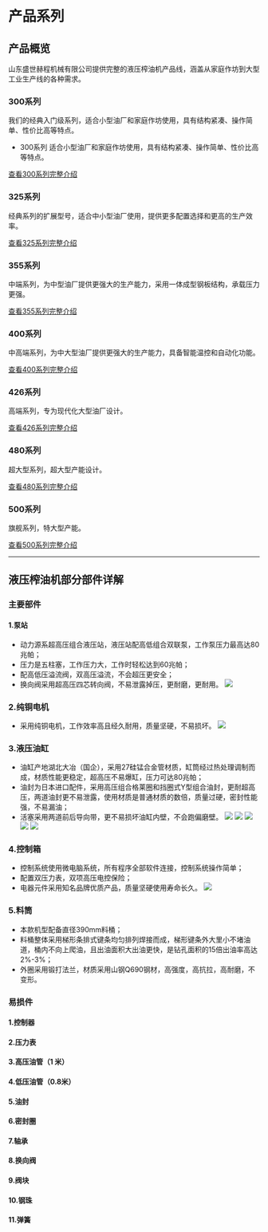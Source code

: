 # 产品系列

## 产品概览

山东盛世赫程机械有限公司提供完整的液压榨油机产品线，涵盖从家庭作坊到大型工业生产线的各种需求。

### 300系列
我们的经典入门级系列，适合小型油厂和家庭作坊使用，具有结构紧凑、操作简单、性价比高等特点。

- 300系列
  适合小型油厂和家庭作坊使用，具有结构紧凑、操作简单、性价比高等特点。

[查看300系列完整介绍](/zh/products/300)

### 325系列
经典系列的扩展型号，适合中小型油厂使用，提供更多配置选择和更高的生产效率。

[查看325系列完整介绍](/zh/products/325)

### 355系列
中端系列，为中型油厂提供更强大的生产能力，采用一体成型钢板结构，承载压力更强。

[查看355系列完整介绍](/zh/products/355)

### 400系列
中高端系列，为中大型油厂提供更强大的生产能力，具备智能温控和自动化功能。

[查看400系列完整介绍](/zh/products/400)

### 426系列
高端系列，专为现代化大型油厂设计。

[查看426系列完整介绍](/zh/products/426)

### 480系列
超大型系列，超大型产能设计。

[查看480系列完整介绍](/zh/products/480)

### 500系列
旗舰系列，特大型产能。

[查看500系列完整介绍](/zh/products/500)

---

## 液压榨油机部分部件详解

### 主要部件
#### 1.泵站
+ 动力源系超高压组合液压站，液压站配高低组合双联泵，工作泵压力最高达80兆帕；
+ 压力是五柱塞，工作压力大，工作时轻松达到60兆帕；
+ 配高低压溢流阀，双高压溢流，不会超压更安全；
+ 换向阀采用超高压四芯转向阀，不易泄露掉压，更耐磨，更耐用。
![](https://i.postimg.cc/PXrT6N9K/202509011618921.png?dl=1)

### 2.纯铜电机
+ 采用纯铜电机，工作效率高且经久耐用，质量坚硬，不易损坏。
![](https://i.postimg.cc/pR7bDsP0/202509011615213.png?dl=1)
### 3.液压油缸

+ 油缸产地湖北大冶（国企），采用27硅锰合金管材质，缸筒经过热处理调制而成，材质性能更稳定，超高压不易爆缸，压力可达80兆帕；
+ 油封为日本进口配件，采用高压组合格莱圈和挡圈式Y型组合油封，更耐超高压，两道油封更不易泄露，使用材质是普通材质的数倍，质量过硬，密封性能强，不易漏油；
+ 活塞采用两道前后导向带，更不易损坏油缸内壁，不会跑偏磨壁。
![](https://i.postimg.cc/knHfHphZ/202509011620773.png?dl=1)
![](https://i.postimg.cc/G3wzLsRx/202509011620379.png?dl=1)
![](https://i.postimg.cc/hcnMNxpS/202509011621472.png?dl=1)
![](https://i.postimg.cc/9cK9HHCG/202509011625161.png?dl=1)
![](https://i.postimg.cc/69Zv9bpF/202509011625094.png?dl=1)

### 4.控制箱
+ 控制系统使用微电脑系统，所有程序全部软件连接，控制系统操作简单；
+ 配置双压力表，双项高压电控保险；
+ 电器元件采用知名品牌优质产品，质量坚硬使用寿命长久。
![](https://i.postimg.cc/fz2tCG2t/202509011631969.png?dl=1)


### 5.料筒
+ 本款机型配备直径390mm料桶；
+ 料桶整体采用梯形条排式键条均匀排列焊接而成，梯形键条外大里小不堵油道，桶内不向上爬油，且出油面积大出油更快，是钻孔面积的15倍出油率高达2%-3%；
+ 外圈采用锻打法兰，材质采用山钢Q690钢材，高强度，高抗拉，高耐磨，不变形。



### 易损件

#### 1.控制器
#### 2.压力表
#### 3.高压油管（1 米）
#### 4.低压油管（0.8米）
#### 5.油封
#### 6.密封圈
#### 7.轴承
#### 8.换向阀
#### 9.阀块
#### 10.钢珠
#### 11.弹簧